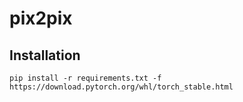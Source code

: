 # pix2pix

## Installation
```
pip install -r requirements.txt -f https://download.pytorch.org/whl/torch_stable.html
```